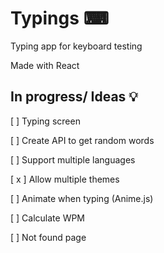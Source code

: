# Typings ⌨

Typing app for keyboard testing

Made with React

## In progress/ Ideas 💡

[ ] Typing screen

[ ] Create API to get random words

[ ] Support multiple languages

[ x ] Allow multiple themes

[ ] Animate when typing (Anime.js)

[ ] Calculate WPM

[ ] Not found page
